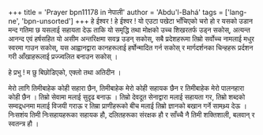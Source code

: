 +++
title = 'Prayer bpn11178 in नेपाली'
author = 'Abdu'l-Bahá'
tags = ['lang-ne', 'bpn-unsorted']
+++
हे ईश्वर ! हे ईश्वर ! यो एउटा पखेटा भाँचिएको चरो हो र यसको उडान मन्द गतिमा छ यसलाई सहायता देऊ ताकि यो समृद्धि तथा मोक्षको उच्च शिखरतर्फ उड्न सकोस्, अत्यन्त आनन्द एवं हर्षसहित यो असीम अन्तरिक्षमा सवत्र्र उडन् सकोस्, सबै प्रदेशहरूमा तिम्रो सर्वोच्च नामलाई मधुर स्वरमा गाउन सकोस्, यस आह्वानद्वारा कानहरूलाई हर्षोन्मादित गर्न सकोस् र मार्गदर्शनका चिन्हहरू प्रर्दशन गरी आँखाहरूलाई प्रज्ज्वलित बनाउन सकोस् । 

हे प्रभु ! म छु बिछोडिएको, एक्लो तथा अतिदीन । 

मेरो लागि तिमीबाहेक कोही सहारा छैन, तिमीबाहेक मेरो कोही सहायक छैन र तिमीबाहेक मेरो पालनहारा कोही छैन । तिम्रो सेवामा मलाई सुदृढ बनाऊ । तिम्रो देवदूत सेनाद्वारा मलाई सहायता गर, तिम्रो शब्दको सम्वद्र्धनमा मलाई विजयी गराऊ र तिम्रा प्राणीहरूको बीच मलाई तिम्रो ज्ञानको बखान गर्ने सामथ्र्य देऊ । निःसशंय तिमी निःसहायहरूका सहायक हौ, दलितहरूका संरक्षक हौ र साँच्चै नै तिमी शक्तिशाली, बलवान् र स्वतन्त्र हौ ।
